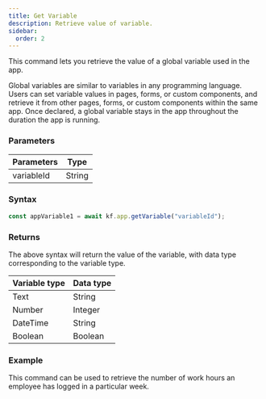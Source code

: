 ```yaml
---
title: Get Variable
description: Retrieve value of variable.
sidebar:
  order: 2
---
```


This command lets you retrieve the value of a global variable used in the app.

Global variables are similar to variables in any programming language. Users can set variable values in pages, forms, or custom components, and retrieve it from other pages, forms, or custom components within the same app. Once declared, a global variable stays in the app throughout the duration the app is running.

### Parameters

| Parameters | Type   |
| ---------- | ------ |
| variableId | String |

### Syntax

```js
const appVariable1 = await kf.app.getVariable("variableId");
```

### Returns

The above syntax will return the value of the variable, with data type corresponding to the variable type.

| Variable type | Data type |
| ------------- | --------- |
| Text          | String    |
| Number        | Integer   |
| DateTime      | String    |
| Boolean       | Boolean   |

### Example

This command can be used to retrieve the number of work hours an employee has logged in a particular week.
